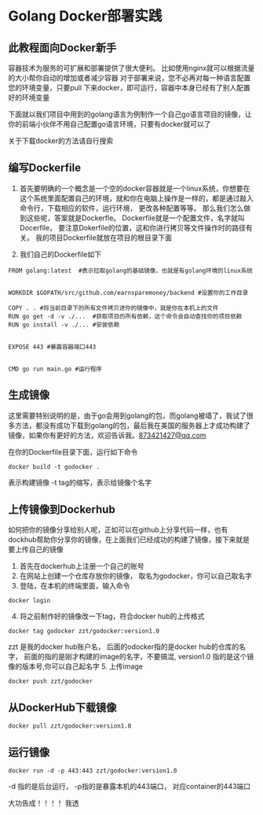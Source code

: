 # Golang Docker部署实践


## 此教程面向Docker新手
容器技术为服务的可扩展和部署提供了很大便利。
比如使用nginx就可以根据流量的大小帮你自动的增加或者减少容器
对于部署来说，您不必再对每一种语言配置您的环境变量，只要pull 下来docker，即可运行，容器中本身已经有了别人配置好的环境变量

下面就以我们项目中用到的golang语言为例制作一个自己go语言项目的镜像，让你的前端小伙伴不用自己配置go语言环境，只要有docker就可以了

关于下载docker的方法请自行搜索

## 编写Dockerfile
1. 首先要明确的一个概念是一个空的docker容器就是一个linux系统，你想要在这个系统里面配置自己的环境，就和你在电脑上操作是一样的，都是通过敲入命令行，下载相应的软件，运行环境， 更改各种配置等等。 那么我们怎么做到这些呢，答案就是Dockerfle。 Dockerfile就是一个配置文件，名字就叫Docerfile， 要注意Dokerfile的位置，这和你进行拷贝等文件操作时的路径有关。 我的项目Dockerfile就放在项目的根目录下面

2. 我们自己的Dockerfile如下
```
FROM golang:latest  #表示拉取golang的基础镜像，也就是有golang环境的linux系统


WORKDIR $GOPATH/src/github.com/earnsparemoney/backend #设置你的工作目录

COPY . . #将当前目录下的所有文件拷贝进你的镜像中，就是你在本机上的文件
RUN go get -d -v ./...  #获取项目的所有依赖，这个命令会自动查找你的项目依赖
RUN go install -v ./... #安装依赖


EXPOSE 443 #暴露容器端口443


CMD go run main.go #运行程序
```
## 生成镜像
这里需要特别说明的是，由于go会用到golang的包，而golang被墙了，我试了很多方法，都没有成功下载到golang的包，最后我在美国的服务器上才成功构建了镜像，如果你有更好的方法，欢迎告诉我。873421427@qq.com

在你的Dockerfile目录下面，运行如下命令
```
docker build -t godocker .  
```
表示构建镜像 -t tag的缩写，表示给镜像个名字


## 上传镜像到Dockerhub
如何把你的镜像分享给别人呢，正如可以在github上分享代码一样，也有dockhub帮助你分享你的镜像，在上面我们已经成功的构建了镜像，接下来就是要上传自己的镜像
1. 首先在dockerhub上注册一个自己的账号
2. 在网站上创建一个仓库存放你的镜像， 取名为godocker，你可以自己取名字
3. 登陆，在本机的终端里面，输入命令
```
docker login
```
4. 将之前制作好的镜像改一下tag，符合docker hub的上传格式
```
docker tag godocker zzt/godocker:version1.0
```
zzt 是我的docker hub账户名， 后面的odocker指的是docker hub的仓库的名字， 前面的指的是刚才构建的image的名字，不要搞混, version1.0 指的是这个镜像的版本号,你可以自己起名字
5. 上传image
```
docker push zzt/godocker
```


## 从DockerHub下载镜像
```
docker pull zzt/godocker:version1.0
```

## 运行镜像
```
docker run -d -p 443:443 zzt/godocker:version1.0
```
-d 指的是后台运行， -p指的是暴露本机的443端口， 对应container的443端口

大功告成！！！！ 我透